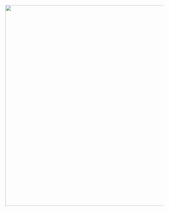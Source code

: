 <p align="center">
  <kbd>
    <img src="https://arthur.place/images/logo-1280-720.png" width="640"  />
  </kbd>
</p>
